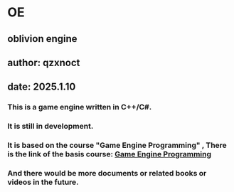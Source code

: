 # OE
## oblivion engine
## author: qzxnoct
## date: 2025.1.10
### This is a game engine written in C++/C#.
### It is still in development.
### It is based on the course "Game Engine Programming" , There is the link of the basis course: [Game Engine Programming](https://www.youtube.com/watch?v=hRL56gXqj-4&list=PLU2nPsAdxKWQYxkmQ3TdbLsyc1l2j25XM)
### And there would be more documents or related books or videos in the future.
